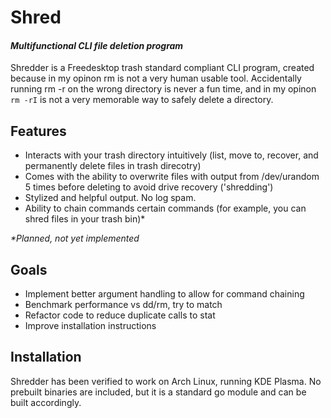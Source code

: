 # Shred
#### _Multifunctional CLI file deletion program_

Shredder is a Freedesktop trash standard compliant CLI program, created because in my opinon rm is not a very human usable tool. Accidentally running rm -r on the wrong directory is never a fun time, and in my opinon `rm -rI` is not a very memorable way to safely delete a directory. 

## Features
- Interacts with your trash directory intuitively (list, move to, recover, and permanently delete files in trash direcotry)
- Comes with the ability to overwrite files with output from /dev/urandom 5 times before deleting to avoid drive recovery ('shredding')
- Stylized and helpful output. No log spam.
- Ability to chain commands certain commands (for example, you can shred files in your trash bin)*

_*Planned, not yet implemented_

## Goals 
- Implement better argument handling to allow for command chaining 
- Benchmark performance vs dd/rm, try to match 
- Refactor code to reduce duplicate calls to stat
- Improve installation instructions

## Installation

Shredder has been verified to work on Arch Linux, running KDE Plasma. No prebuilt binaries are included, but it is a standard go module and can be built accordingly.




